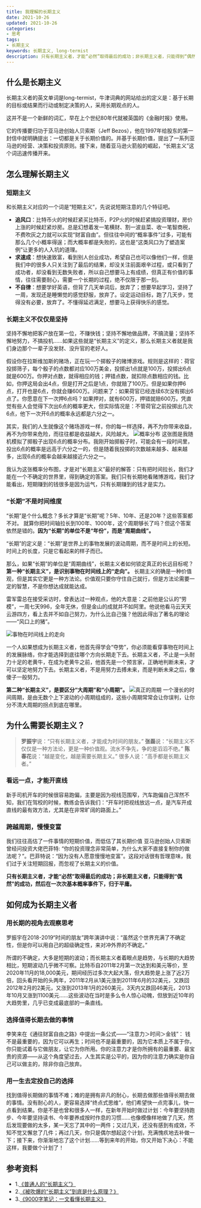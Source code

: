 ```yaml
---
title: 我理解的长期主义
date: 2021-10-26
updated: 2021-10-26
categories:
- 思考
tags:
- 长期主义
keywords: 长期主义, long-termist
description: 只有长期主义者，才能“必然”取得最后的成功；非长期主义者，只能得到“偶然”的成功，然后在一次次基本概率事件下，归于平庸。
---
```


## 什么是长期主义

长期主义者的英文单词是long-termist，牛津词典的网站给出的定义是：基于长期的目标或结果而行动或制定决策的人，采用长期观点的人。

这并不是一个新鲜的词汇，早在上个世纪80年代就被英国的《金融时报》使用。

它的传播要归功于亚马逊创始人贝索斯（Jeff Bezos），他在1997年给股东的第一封信中就明确提出：一切都是关于长期价值的。并基于长期价值，提出了一系列亚马逊的经营、决策和投资原则。接下来，随着亚马逊火箭般的崛起，“长期主义”这个词迅速传播开来。

## 怎么理解长期主义

### 短期主义
和长期主义对应的一个词是“短期主义”，先说说短期注意的几个特征吧。
- **追风口**：比特币火的时候赶紧买比特币，P2P火的时候赶紧搞投资理财，房价上涨的时候赶紧炒房。总是幻想着发一笔横财、割一波韭菜、收一笔智商税，不费吹灰之力就可以实现“财富自由”。但往往中间的“概率事件”过多，可能有那么几个小概率得逞；而大概率都是失败的，这也是“这类风口为了塑造案例”让更多的人入坑的道理。
- **求速成**：想快速致富，看到别人创业成功，希望自己也可以像他们一样，但是我们中的很多人只关注到了最后的结果，却没关注前面艰辛过程，或只看到了成功者，却没看到无数失败者，所以自己想要马上有成绩，但真正有价值的事情，往往需要耐心，需要一个长期的过程，绝不仅限于那一刻。
- **不自律**：想要学好英语，但背了几天单词后，放弃了；想要早起学习，坚持了一周，发现还是睡懒觉的感觉舒服，放弃了。设定运动目标，跑了几天步，觉得没有必要，放弃了。不懂得延迟满足，想要马上获得快乐的感觉。

### 长期主义不仅仅是坚持
坚持不懈地把客户放在第一位，不赚快钱；坚持不懈地做品牌，不搞流量；坚持不懈地努力，不搞投机……如果这些就是“长期主义”的定义，那么长期主义者就是我们身边那个一辈子没发财、没升官的老好人。

假设你在拉斯维加斯的赌场，正在玩一个掷骰子的赌博游戏。规则是这样的：荷官投掷筛子，每个骰子的点数都对应100万美金，投掷出1点就是100万，投掷出6点就是600万。你押对点数，就得相应的钱；押错点数，就扣除点数相应的钱。比如，你押这局会出4点，但是打开之后是1点，你就赔了100万。但是如果你押6点，打开也是6点，你就会赚600万。问题来了：如果荷官已经连续6次没有掷出6点了。你愿意在下一次押6点吗？如果押对，就有600万，押错就赔600万。凭直觉有些人会觉得下次出6点的概率更大，但实际情况是：不管荷官之前投掷出几次6点，他下一次开6点的概率永远都是六分之一。

其实，我们的人生就像这个赌场游戏一样，你的每一样选择，再不为你带来收益，再不为你带来危险，而往往都是收益越大，风险越大。
![概率分布](https://imzhanghao.oss-cn-qingdao.aliyuncs.com/img/202110260842447.jpeg)
这张图是我随机模拟了掷骰子出现6点的概率分布。我刚开始掷骰子时，可能会有一段时间里，投出6点的概率是远高于六分之一的，但是随着我投掷的次数越来越多、越来越多，出现6点的概率会越来越接近六分之一。

我认为这张概率分布图，才是对“长期主义”最好的解答：只有把时间拉长，我们才能在一个不确定的世界里，得到确定的答案。我们只有长期地看赌博游戏，我们才能看出，短期赚到的钱很多是因为运气，只有长期赚到的钱才是实力。

### “长期”不是时间维度
“长期”是个什么概念？多长才算是“长期”呢？5年、10年、还是20年？这些答案都不对。
就算你把时间轴拉长到100年、1000年，这个周期够长了吗？但这个答案依然是错的。**因为“长期”的单位不是“年份”，而是“周期曲线”。**

“长期”的定义是：“长期”是世界上的事物发展的波动周期，而不是时间上的长短。时间上的长度，只是它看起来的样子而已。

那么，如果“长期”的单位是“周期曲线”，长期主义者如何锁定真正的长远目标呢？
**第一种“长期主义”，是识别事物在时间线上的“走向”。**
长期主义的确是一种价值观，但是其实它更是一种方法论。价值观只要你守住自己就行，但是方法论需要一定的智慧，不是你想达成就能达成。

雷军雷总在接受采访时，曾表达过一种观点，他的大意是：之前他是公认的“劳模”，一周七天996，全年无休，但是金山的成就并不如阿里。他说他看马云天天云游四方，看上去并不如自己努力，为什么比自己强？他因此得出了著名的理论——“风口上的猪”。

![事物在时间线上的走向](https://imzhanghao.oss-cn-qingdao.aliyuncs.com/img/202110260935619.jpeg)

一个人如果想成为长期主义者，他首先得学会“夺势”，你必须能看穿事物在时间上的发展脉络，你才能选择到底往哪个方向长期走下去。长期主义者，不止是一头耐力十足的老黄牛，在成为老黄牛之前，他首先是一个预言家，正确地判断未来，才可以坚定地努力下去。长期主义者，不是用努力去搏未来，而是判断未来之后，像傻子一般努力。

**第二种“长期主义”，是要区分“大周期”和“小周期”。**
![真正的周期](https://imzhanghao.oss-cn-qingdao.aliyuncs.com/img/202110260845440.jpeg)
一个漫长的时间周期，是由无数个上下波动的小周期组成的，这些小周期常常会让你误判，让你分不清大周期的拐点到底在哪里。

## 为什么需要长期主义？
> **罗振宇**说：“只有长期主义者，才能成为时间的朋友。”
> **张磊**说：“长期主义不仅仅是一种方法论，更是一种价值观。流水不争先，争的是滔滔不绝。”
> **陈春花**说：“越是变化，越是需要长期主义。”
> 很多人说：“高手都是长期主义者。”

### 看远一点，才能开直线
新手司机开车的时候很容易跑偏，主要是因为视线范围窄，汽车跑偏自己浑然不知，我们在驾校的时候，教练会告诉我们：“开车时把视线放远一点，是汽车开成直线的最有效方法，尤其是在非常旷阔的路面上。”

### 跨越周期，慢慢变富
我们往往高估了一件事情的短期价值，而低估了其长期价值
亚马逊创始人贝索斯曾经问投资大佬巴菲特: “你的投资理念非常简单，为什么大家不直接复制你的做法呢？”。巴菲特说：“因为没有人愿意慢慢地变富”。这段对话很有哲理意味，我们过于关注短期回报，而忽视了长期主义的价值。

**只有长期主义者，才能“必然”取得最后的成功；非长期主义者，只能得到“偶然”的成功，然后在一次次基本概率事件下，归于平庸。**

## 如何成为长期主义者
### 用长期的视角去观察思考
罗振宇在2018-2019“时间的朋友”跨年演讲中说：“虽然这个世界充满了不确定性，但是你可以用自己的超级确定性，来对冲外界的不确定。”

所谓的不确定，大多是短期的波动；而长期主义者着眼点是趋势，与长期的大趋势相比，短期波动几乎微不可察。比特币自2011年2月第一次达到和美元等价，至2020年11月的18,000美元，期间经历过多次大起大落，但大趋势是上涨了近2万倍，回头看开始的头两年，2011年2月从1美元涨到2011年6月的32美元，又跌回2012年2月的2美元，又涨到2013年1月的260美元，3天内又跌回46美元，2013年10月又涨到1100美元……这些波动在当时是多么令人惊心动魄，但放到近10年的大趋势里，几乎已变成最底部的一条直线。

### 选择值得长期去做的事情
李笑来在《通往财富自由之路》中提出一条公式——“注意力＞时间＞金钱”：
钱不是最重要的，因为它可以再生；时间也不是最重要的，因为它本质上不属于你，你只能试着与它做朋友，让它为你所用。你的注意力才是你所拥有的最重要、最宝贵的资源——从这个角度望过去，人生其实是公平的，因为你的注意力确实是你自己可以做主的，除非你自己放弃。

### 用一生去定投自己的选择
找到值得长期做的事情不难；难的是拥有非凡的耐心，长期去做那些值得长期去做的事情。没有耐心的人，更容易选择“终点式思维”，他们希望快一点完事儿，快一点看到结果。你是不是也曾和很多人一样，在新年开始时做过计划：今年要坚持跑步、今年要坚持读书、今年要养成按时作息的习惯……也像模像样地做了几天，然后发现要做的太多，某一天忘了其中的一两件；又过几天，还没有感到有成效，不知不觉又懈怠了几件；再过几天，你只是偶尔想起这个计划，充满愧疚地去补做一下；接下来，你渐渐地忘了这个计划……等到来年的开始，你又开始下决心：不能这样，我要做个计划了！

## 参考资料
- 1.[《普通人的“长期主义”》](http://www.woshipm.com/zhichang/4221611.html)
- 2.[《被吹爆的“长期主义”到底是什么原理？》](https://www.huxiu.com/article/384944.html)
- 3.[《9000字笔记：一文看懂长期主义》](https://mp.weixin.qq.com/s/sdKe17CCmZ6P-D6HeqY2Eg)
